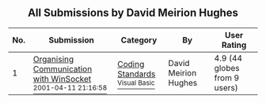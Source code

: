 ﻿<div align="center">

## All Submissions by David Meirion Hughes

</div>

No.  | Submission | Category | By   | User Rating
---- | ---------- | -------- | ---- | -----------
1 | [Organising Communication with WinSocket<br /><sup>2001-04-11 21:16:58</sup>](https://github.com/Planet-Source-Code/david-meirion-hughes-organising-communication-with-winsocket__1-22320) | [Coding Standards<br /><sup>Visual Basic</sup>](../ByCategory/coding-standards__1-43.md) | David Meirion Hughes | 4.9 (44 globes from 9 users)
